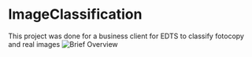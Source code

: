 # ImageClassification
This project was done for a business client for EDTS to classify fotocopy and real images 
![Brief Overview](https://user-images.githubusercontent.com/64077541/191445670-a9bef093-cee4-40c8-b080-0cf9300017d2.jpg)
